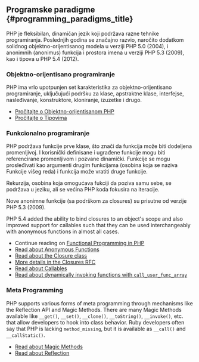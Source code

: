 ﻿---
isChild: true
---

## Programske paradigme {#programming_paradigms_title}

PHP je fleksibilan, dinamičan jezik koji podržava razne tehnike programiranja. Poslednjih godina se značajno razvio, naročito dodatkom solidnog objektno-orijentisanog modela u verziji PHP 5.0 (2004), i anonimnih (anonimus) funkcija i prostora imena u verziji PHP 5.3 (2009), kao i tipova u PHP 5.4 (2012).

### Objektno-orijentisano programiranje

PHP ima vrlo upotpunjen set karakteristika za objektno-orijentisano programiranje, uključujući podršku za klase, apstraktne klase, interfejse, nasleđivanje, konstruktore, kloniranje, izuzetke i drugo.

* [Pročitajte o Objektno-orijentisanom PHP][oop]
* [Pročitajte o Tipovima][traits]

### Funkcionalno programiranje

PHP podržava funkcije prve klase, što znači da funkcija može biti dodeljena promenljivoj. I korisnički definisane i ugrađene funkcije mogu biti referencirane promenljivom i pozvane dinamički. Funkcije se mogu prosleđivati kao argumenti drugim funkcijama (osobina koja se naziva Funkcije višeg reda) i funkcija može vratiti druge funkcije.

Rekurzija, osobina koja omogućava fukciji da poziva samu sebe, se podržava u jeziku, ali se većina PHP koda fokusira na iteracije.

Nove anonimne funkcije (sa podrškom za closures) su prisutne od verzije PHP 5.3 (2009).

PHP 5.4 added the ability to bind closures to an object's scope and also improved support for callables such that they
can be used interchangeably with anonymous functions in almost all cases.

* Continue reading on [Functional Programming in PHP](/pages/Functional-Programming.html)
* [Read about Anonymous Functions][anonymous-functions]
* [Read about the Closure class][closure-class]
* [More details in the Closures RFC][closures-rfc]
* [Read about Callables][callables]
* [Read about dynamically invoking functions with `call_user_func_array`][call-user-func-array]

### Meta Programming

PHP supports various forms of meta programming through mechanisms like the Reflection API and Magic Methods. There are
many Magic Methods available like `__get()`, `__set()`, `__clone()`, `__toString()`, `__invoke()`, etc. that allow
developers to hook into class behavior. Ruby developers often say that PHP is lacking `method_missing`, but it is
available as `__call()` and `__callStatic()`.

* [Read about Magic Methods][magic-methods]
* [Read about Reflection][reflection]

[namespaces]: http://php.net/manual/en/language.namespaces.php
[overloading]: http://php.net/manual/en/language.oop5.overloading.php
[oop]: http://www.php.net/manual/en/language.oop5.php
[anonymous-functions]: http://www.php.net/manual/en/functions.anonymous.php
[closure-class]: http://php.net/manual/en/class.closure.php
[callables]: http://php.net/manual/en/language.types.callable.php
[magic-methods]: http://php.net/manual/en/language.oop5.magic.php
[reflection]: http://www.php.net/manual/en/intro.reflection.php
[traits]: http://www.php.net/traits
[call-user-func-array]: http://php.net/manual/en/function.call-user-func-array.php
[closures-rfc]: https://wiki.php.net/rfc/closures
